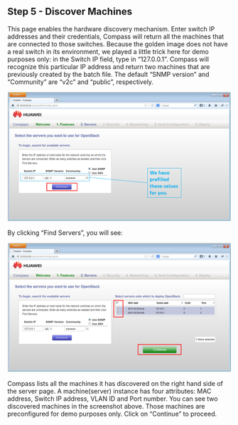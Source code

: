 <h2 id="step-five">Step 5 - Discover Machines</h2>

This page enables the hardware discovery mechanism. Enter switch IP addresses and their credentials, Compass will return all the machines that are connected to those switches. Because the golden image does not have a real switch in its environment, we played a little trick here for demo purposes only: in the Switch IP field, type in “127.0.0.1”. Compass will recognize this particular IP address and return two machines that are previously created by the batch file. The default “SNMP version” and “Community” are “v2c” and “public”, respectively.

![Find servers](/img/5_find_servers.png)

By clicking “Find Servers”, you will see:

![Select servers](/img/5_found_servers.png)

Compass lists all the machines it has discovered on the right hand side of the server page. A machine(server) instance has four attributes: MAC address, Switch IP address, VLAN ID and Port number. You can see two discovered machines in the screenshot above. Those machines are preconfigured for demo purposes only. Click on “Continue” to proceed.

